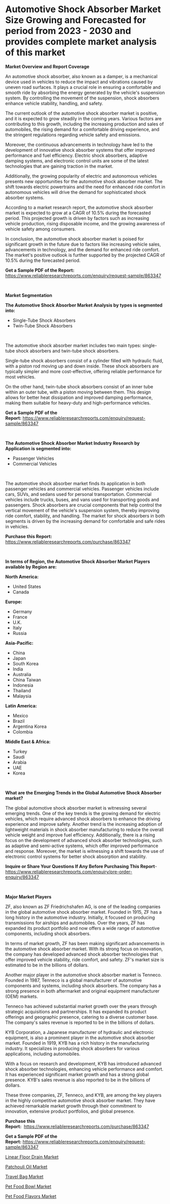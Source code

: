 <p><h1>Automotive Shock Absorber Market Size Growing and Forecasted for period from 2023 - 2030 and provides complete market analysis of this market</h1></p><p><strong>Market Overview and Report Coverage</strong></p>
<p><p>An automotive shock absorber, also known as a damper, is a mechanical device used in vehicles to reduce the impact and vibrations caused by uneven road surfaces. It plays a crucial role in ensuring a comfortable and smooth ride by absorbing the energy generated by the vehicle's suspension system. By controlling the movement of the suspension, shock absorbers enhance vehicle stability, handling, and safety.</p><p>The current outlook of the automotive shock absorber market is positive, and it is expected to grow steadily in the coming years. Various factors are contributing to this growth, including the increasing production and sales of automobiles, the rising demand for a comfortable driving experience, and the stringent regulations regarding vehicle safety and emissions.</p><p>Moreover, the continuous advancements in technology have led to the development of innovative shock absorber systems that offer improved performance and fuel efficiency. Electric shock absorbers, adaptive damping systems, and electronic control units are some of the latest technologies that are gaining traction in the market.</p><p>Additionally, the growing popularity of electric and autonomous vehicles presents new opportunities for the automotive shock absorber market. The shift towards electric powertrains and the need for enhanced ride comfort in autonomous vehicles will drive the demand for sophisticated shock absorber systems.</p><p>According to a market research report, the automotive shock absorber market is expected to grow at a CAGR of 10.5% during the forecasted period. This projected growth is driven by factors such as increasing vehicle production, rising disposable income, and the growing awareness of vehicle safety among consumers.</p><p>In conclusion, the automotive shock absorber market is poised for significant growth in the future due to factors like increasing vehicle sales, advancements in technology, and the demand for enhanced ride comfort. The market's positive outlook is further supported by the projected CAGR of 10.5% during the forecasted period.</p></p>
<p><strong>Get a Sample PDF of the Report:</strong> <a href="https://www.reliableresearchreports.com/enquiry/request-sample/863347">https://www.reliableresearchreports.com/enquiry/request-sample/863347</a></p>
<p>&nbsp;</p>
<p><strong>Market Segmentation</strong></p>
<p><strong>The Automotive Shock Absorber Market Analysis by types is segmented into:</strong></p>
<p><ul><li>Single-Tube Shock Absorbers</li><li>Twin-Tube Shock Absorbers</li></ul></p>
<p>&nbsp;</p>
<p><p>The automotive shock absorber market includes two main types: single-tube shock absorbers and twin-tube shock absorbers. </p><p>Single-tube shock absorbers consist of a cylinder filled with hydraulic fluid, with a piston rod moving up and down inside. These shock absorbers are typically simpler and more cost-effective, offering reliable performance for most vehicles. </p><p>On the other hand, twin-tube shock absorbers consist of an inner tube within an outer tube, with a piston moving between them. This design allows for better heat dissipation and improved damping performance, making them suitable for heavy-duty and high-performance vehicles.</p></p>
<p><strong>Get a Sample PDF of the Report:</strong>&nbsp;<a href="https://www.reliableresearchreports.com/enquiry/request-sample/863347">https://www.reliableresearchreports.com/enquiry/request-sample/863347</a></p>
<p>&nbsp;</p>
<p><strong>The Automotive Shock Absorber Market Industry Research by Application is segmented into:</strong></p>
<p><ul><li>Passenger Vehicles</li><li>Commercial Vehicles</li></ul></p>
<p>&nbsp;</p>
<p><p>The automotive shock absorber market finds its application in both passenger vehicles and commercial vehicles. Passenger vehicles include cars, SUVs, and sedans used for personal transportation. Commercial vehicles include trucks, buses, and vans used for transporting goods and passengers. Shock absorbers are crucial components that help control the vertical movement of the vehicle's suspension system, thereby improving ride comfort, stability, and handling. The market for shock absorbers in both segments is driven by the increasing demand for comfortable and safe rides in vehicles.</p></p>
<p><strong>Purchase this Report:</strong>&nbsp; <a href="https://www.reliableresearchreports.com/purchase/863347">https://www.reliableresearchreports.com/purchase/863347</a></p>
<p>&nbsp;</p>
<p><strong>In terms of Region, the Automotive Shock Absorber Market Players available by Region are:</strong></p>
<p>
    <p> <strong> North America: </strong>
        <ul>
            <li>United States</li>
            <li>Canada</li>
        </ul>
        </p> 
    <p> <strong> Europe: </strong>
        <ul>
            <li>Germany</li>
            <li>France</li>
            <li>U.K.</li>
            <li>Italy</li>
            <li>Russia</li>
        </ul>
        </p> 
    <p> <strong> Asia-Pacific: </strong>
        <ul>
            <li>China</li>
            <li>Japan</li>
            <li>South Korea</li>
            <li>India</li>
            <li>Australia</li>
            <li>China Taiwan</li>
            <li>Indonesia</li>
            <li>Thailand</li>
            <li>Malaysia</li>
        </ul>
        </p> 
    <p> <strong> Latin America: </strong>
        <ul>
            <li>Mexico</li>
            <li>Brazil</li>
            <li>Argentina Korea</li>
            <li>Colombia</li>
        </ul>
        </p> 
    <p> <strong> Middle East & Africa: </strong>
        <ul>
            <li>Turkey</li>
            <li>Saudi</li>
            <li>Arabia</li>
            <li>UAE</li>
            <li>Korea</li>
        </ul>
    </p>
    </p>
<p>&nbsp;</p>
<p><strong>What are the Emerging Trends in the Global Automotive Shock Absorber market?</strong></p>
<p><p>The global automotive shock absorber market is witnessing several emerging trends. One of the key trends is the growing demand for electric vehicles, which require advanced shock absorbers to enhance the driving experience and improve safety. Another trend is the increasing adoption of lightweight materials in shock absorber manufacturing to reduce the overall vehicle weight and improve fuel efficiency. Additionally, there is a rising focus on the development of advanced shock absorber technologies, such as adaptive and semi-active systems, which offer improved performance and response. Moreover, the market is witnessing a shift towards the use of electronic control systems for better shock absorption and stability.</p></p>
<p><strong>Inquire or Share Your Questions If Any Before Purchasing This Report</strong>- <a href="https://www.reliableresearchreports.com/enquiry/pre-order-enquiry/863347">https://www.reliableresearchreports.com/enquiry/pre-order-enquiry/863347</a></p>
<p>&nbsp;</p>
<p><strong>Major Market Players</strong></p>
<p><p>ZF, also known as ZF Friedrichshafen AG, is one of the leading companies in the global automotive shock absorber market. Founded in 1915, ZF has a long history in the automotive industry. Initially, it focused on producing transmissions for airships and automobiles. Over the years, ZF has expanded its product portfolio and now offers a wide range of automotive components, including shock absorbers.</p><p>In terms of market growth, ZF has been making significant advancements in the automotive shock absorber market. With its strong focus on innovation, the company has developed advanced shock absorber technologies that offer improved vehicle stability, ride comfort, and safety. ZF's market size is estimated to be in the billions of dollars.</p><p>Another major player in the automotive shock absorber market is Tenneco. Founded in 1987, Tenneco is a global manufacturer of automotive components and systems, including shock absorbers. The company has a strong presence in both aftermarket and original equipment manufacturer (OEM) markets.</p><p>Tenneco has achieved substantial market growth over the years through strategic acquisitions and partnerships. It has expanded its product offerings and geographic presence, catering to a diverse customer base. The company's sales revenue is reported to be in the billions of dollars.</p><p>KYB Corporation, a Japanese manufacturer of hydraulic and electronic equipment, is also a prominent player in the automotive shock absorber market. Founded in 1919, KYB has a rich history in the manufacturing industry. It specializes in producing shock absorbers for various applications, including automobiles.</p><p>With a focus on research and development, KYB has introduced advanced shock absorber technologies, enhancing vehicle performance and comfort. It has experienced significant market growth and has a strong global presence. KYB's sales revenue is also reported to be in the billions of dollars.</p><p>These three companies, ZF, Tenneco, and KYB, are among the key players in the highly competitive automotive shock absorber market. They have achieved remarkable market growth through their commitment to innovation, extensive product portfolios, and global presence.</p></p>
<p><strong>Purchase this Report:</strong>&nbsp;&nbsp;<a href="https://www.reliableresearchreports.com/purchase/863347">https://www.reliableresearchreports.com/purchase/863347</a></p>
<p></p>
<p><strong>Get a Sample PDF of the Report:</strong>&nbsp;<a href="https://www.reliableresearchreports.com/enquiry/request-sample/863347">https://www.reliableresearchreports.com/enquiry/request-sample/863347</a></p>
<p><p><a href="https://medium.com/@azadyoi012547/linear-floor-drain-market-size-cagr-trends-2024-2030-4b1153078fc8">Linear Floor Drain Market</a></p><p><a href="https://medium.com/@taraktanay7654/patchouli-oil-market-research-report-its-history-and-forecast-2023-to-2030-b838f76b0995">Patchouli Oil Market</a></p><p><a href="https://medium.com/@adiroy75486/travel-bag-market-share-evolution-and-market-growth-trends-2023-2030-f3c8aa6200fe">Travel Bag Market</a></p><p><a href="https://medium.com/@ryansai15420/pet-food-bowl-market-insights-into-market-cagr-market-trends-and-growth-strategies-7ed9cb3ea612">Pet Food Bowl Market</a></p><p><a href="https://medium.com/@abdulkazi7580/pet-food-flavors-market-size-reveals-the-best-marketing-channels-in-global-industry-73879fc85009">Pet Food Flavors Market</a></p></p>
